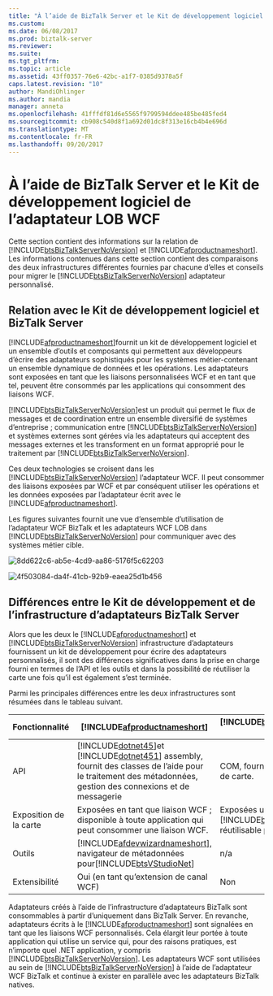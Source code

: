 ```yaml
---
title: "À l’aide de BizTalk Server et le Kit de développement logiciel de l’adaptateur LOB WCF | Documents Microsoft"
ms.custom: 
ms.date: 06/08/2017
ms.prod: biztalk-server
ms.reviewer: 
ms.suite: 
ms.tgt_pltfrm: 
ms.topic: article
ms.assetid: 43ff0357-76e6-42bc-a1f7-0385d9378a5f
caps.latest.revision: "10"
author: MandiOhlinger
ms.author: mandia
manager: anneta
ms.openlocfilehash: 41fffdf81d6e5565f9799594ddee485be485fed4
ms.sourcegitcommit: cb908c540d8f1a692d01dc8f313e16cb4b4e696d
ms.translationtype: MT
ms.contentlocale: fr-FR
ms.lasthandoff: 09/20/2017
---
```

# <a name="using-biztalk-server-and-the-wcf-lob-adapter-sdk"></a>À l’aide de BizTalk Server et le Kit de développement logiciel de l’adaptateur LOB WCF
Cette section contient des informations sur la relation de [!INCLUDE[btsBizTalkServerNoVersion](../../includes/btsbiztalkservernoversion-md.md)] et [!INCLUDE[afproductnameshort](../../includes/afproductnameshort-md.md)]. Les informations contenues dans cette section contient des comparaisons des deux infrastructures différentes fournies par chacune d’elles et conseils pour migrer le [!INCLUDE[btsBizTalkServerNoVersion](../../includes/btsbiztalkservernoversion-md.md)] adaptateur personnalisé.  
  
## <a name="relationship-with-the-sdk-and-biztalk-server"></a>Relation avec le Kit de développement logiciel et BizTalk Server
 [!INCLUDE[afproductnameshort](../../includes/afproductnameshort-md.md)]fournit un kit de développement logiciel et un ensemble d’outils et composants qui permettent aux développeurs d’écrire des adaptateurs sophistiqués pour les systèmes métier-contenant un ensemble dynamique de données et les opérations. Les adaptateurs sont exposées en tant que les liaisons personnalisées WCF et en tant que tel, peuvent être consommés par les applications qui consomment des liaisons WCF.  
  
 [!INCLUDE[btsBizTalkServerNoVersion](../../includes/btsbiztalkservernoversion-md.md)]est un produit qui permet le flux de messages et de coordination entre un ensemble diversifié de systèmes d’entreprise ; communication entre [!INCLUDE[btsBizTalkServerNoVersion](../../includes/btsbiztalkservernoversion-md.md)] et systèmes externes sont gérées via les adaptateurs qui acceptent des messages externes et les transforment en un format approprié pour le traitement par [!INCLUDE[btsBizTalkServerNoVersion](../../includes/btsbiztalkservernoversion-md.md)].  
  
 Ces deux technologies se croisent dans les [!INCLUDE[btsBizTalkServerNoVersion](../../includes/btsbiztalkservernoversion-md.md)] l’adaptateur WCF. Il peut consommer des liaisons exposées par WCF et par conséquent utiliser les opérations et les données exposées par l’adaptateur écrit avec le [!INCLUDE[afproductnameshort](../../includes/afproductnameshort-md.md)].  
  
 Les figures suivantes fournit une vue d’ensemble d’utilisation de l’adaptateur WCF BizTalk et les adaptateurs WCF LOB dans [!INCLUDE[btsBizTalkServerNoVersion](../../includes/btsbiztalkservernoversion-md.md)] pour communiquer avec des systèmes métier cible.  
  
 ![](../../adapters-and-accelerators/wcf-lob-adapter-sdk/media/8dd622c6-ab5e-4cd9-aa86-5176f5c62203.gif "8dd622c6-ab5e-4cd9-aa86-5176f5c62203")  
  
 ![](../../adapters-and-accelerators/wcf-lob-adapter-sdk/media/4f503084-da4f-41cb-92b9-eaea25d1b456.gif "4f503084-da4f-41cb-92b9-eaea25d1b456")  

## <a name="differences-between-the-sdk-and-the-biztalk-server-adapter-framework"></a>Différences entre le Kit de développement et de l’infrastructure d’adaptateurs BizTalk Server

Alors que les deux le [!INCLUDE[afproductnameshort](../../includes/afproductnameshort-md.md)] et [!INCLUDE[btsBizTalkServerNoVersion](../../includes/btsbiztalkservernoversion-md.md)] infrastructure d’adaptateurs fournissent un kit de développement pour écrire des adaptateurs personnalisés, il sont des différences significatives dans la prise en charge fourni en termes de l’API et les outils et dans la possibilité de réutiliser la carte une fois qu’il est également s’est terminée.  
  
 Parmi les principales différences entre les deux infrastructures sont résumées dans le tableau suivant.  
  
|Fonctionnalité|[!INCLUDE[afproductnameshort](../../includes/afproductnameshort-md.md)]|[!INCLUDE[btsBizTalkServerNoVersion](../../includes/btsbiztalkservernoversion-md.md)]Infrastructure d’adaptateurs|  
|---|---|---|  
|API|[!INCLUDE[dotnet45](../../includes/dotnet45-md.md)]et [!INCLUDE[dotnet451](../../includes/dotnet451-md.md)] assembly, fournit des classes de l’aide pour le traitement des métadonnées, gestion des connexions et de messagerie|COM, fournit un support de base pour les opérations de carte.|  
|Exposition de la carte|Exposées en tant que liaison WCF ; disponible à toute application qui peut consommer une liaison WCF.|Exposées uniquement à [!INCLUDE[btsBizTalkServerNoVersion](../../includes/btsbiztalkservernoversion-md.md)]; non réutilisable par d’autres applications.|  
|Outils|[!INCLUDE[afdevwizardnameshort](../../includes/afdevwizardnameshort-md.md)], navigateur de métadonnées pour[!INCLUDE[btsVStudioNet](../../includes/btsvstudionet-md.md)]|n/a|  
|Extensibilité|Oui (en tant qu’extension de canal WCF)|Non|  
  
 Adaptateurs créés à l’aide de l’infrastructure d’adaptateurs BizTalk sont consommables à partir d’uniquement dans BizTalk Server. En revanche, adaptateurs écrits à le [!INCLUDE[afproductnameshort](../../includes/afproductnameshort-md.md)] sont signalées en tant que les liaisons WCF personnalisés. Cela élargit leur portée à toute application qui utilise un service qui, pour des raisons pratiques, est n’importe quel .NET application, y compris [!INCLUDE[btsBizTalkServerNoVersion](../../includes/btsbiztalkservernoversion-md.md)]. Les adaptateurs WCF sont utilisées au sein de [!INCLUDE[btsBizTalkServerNoVersion](../../includes/btsbiztalkservernoversion-md.md)] à l’aide de l’adaptateur WCF BizTalk et continue à exister en parallèle avec les adaptateurs BizTalk natives. 
 
